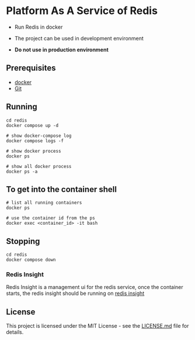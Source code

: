 # Platform As A Service of Redis

- Run Redis in docker

- The project can be used in development environment

- **Do not use in production environment**

## Prerequisites

- [docker](https://docs.docker.com/install/)
- [Git](https://git-scm.com/)

## Running

```shell
cd redis
docker compose up -d

# show docker-compose log
docker compose logs -f

# show docker process
docker ps

# show all docker process
docker ps -a
```

## To get into the container shell

```shell
# list all running containers
docker ps

# use the container id from the ps
docker exec <container_id> -it bash
```

## Stopping

```shell
cd redis
docker compose down
```

### Redis Insight

Redis Insight is a management ui for the redis service, once the container starts, the redis insight
should be running on
[redis insight](http://localhost:8001/)

## License

This project is licensed under the MIT License - see
the [LICENSE.md](https://github.com/shunchaowang/my-platform-docker/LICENSE) file for details.
